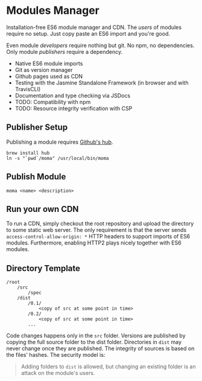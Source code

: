 # Modules Manager
Installation-free ES6 module manager and CDN. The *users* of modules require no setup. Just copy paste an ES6 import and you're good. 

Even module *developers* require nothing but git. No npm, no dependencies. Only module *publishers* require a dependency. 

- Native ES6 module imports
- Git as version manager
- Github pages used as CDN
- Testing with the Jasmine Standalone Framework (in browser and with TravisCLI)
- Documentation and type checking via JSDocs
- TODO: Compatibility with npm
- TODO: Resource integrity verification with CSP


## Publisher Setup
Publishing a module requires [Github's hub](https://hub.github.com/).  

```
brew install hub
ln -s "`pwd`/moma" /usr/local/bin/moma
```

## Publish Module
```
moma <name> <description>
```

## Run your own CDN
To run a CDN, simply checkout the root repository and upload the directory to some static web server.
The only requirement is that the server sends `access-control-allow-origin: *` HTTP headers to support imports of ES6 modules. Furthermore, enabling HTTP2 plays nicely together with ES6 modules.


## Directory Template
```
/root
	/src
		/spec
	/dist
		/0.1/
			<copy of src at some point in time>
		/0.2/
			<copy of src at some point in time>
		...
```
Code changes happens only in the `src` folder. Versions are published by copying the full source folder to the dist folder.
Directories in `dist` may never change once they are published. The integrity of sources is based on the files' hashes.
The security model is: 
> Adding folders to `dist` is allowed, but changing an existing folder is an attack on the module's users.